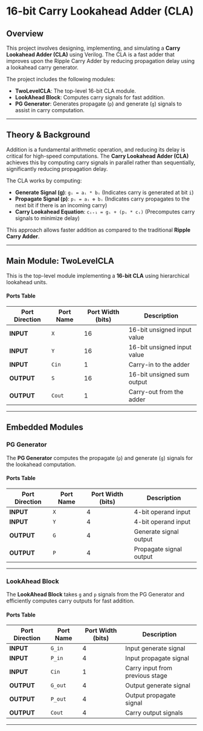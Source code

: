 # 16-bit Carry Lookahead Adder (CLA)

## Overview
This project involves designing, implementing, and simulating a **Carry Lookahead Adder (CLA)** using Verilog. The CLA is a fast adder that improves upon the Ripple Carry Adder by reducing propagation delay using a lookahead carry generator.

The project includes the following modules:
- **TwoLevelCLA**: The top-level 16-bit CLA module.
- **LookAhead Block**: Computes carry signals for fast addition.
- **PG Generator**: Generates propagate (`p`) and generate (`g`) signals to assist in carry computation.

---

## Theory & Background
Addition is a fundamental arithmetic operation, and reducing its delay is critical for high-speed computations. The **Carry Lookahead Adder (CLA)** achieves this by computing carry signals in parallel rather than sequentially, significantly reducing propagation delay.

The CLA works by computing:
- **Generate Signal (g)**: `gᵢ = aᵢ * bᵢ` (Indicates carry is generated at bit `i`)
- **Propagate Signal (p)**: `pᵢ = aᵢ ⊕ bᵢ` (Indicates carry propagates to the next bit if there is an incoming carry)
- **Carry Lookahead Equation**: `cᵢ₊₁ = gᵢ + (pᵢ * cᵢ)` (Precomputes carry signals to minimize delay)

This approach allows faster addition as compared to the traditional **Ripple Carry Adder**.

---

## Main Module: TwoLevelCLA
This is the top-level module implementing a **16-bit CLA** using hierarchical lookahead units.

#### **Ports Table**
| **Port Direction** | **Port Name** | **Port Width (bits)** | **Description** |
|--------------------|--------------|----------------------|----------------|
| **INPUT**         | `X`          | 16                   | 16-bit unsigned input value |
| **INPUT**         | `Y`          | 16                   | 16-bit unsigned input value |
| **INPUT**         | `Cin`        | 1                    | Carry-in to the adder |
| **OUTPUT**        | `S`          | 16                   | 16-bit unsigned sum output |
| **OUTPUT**        | `Cout`       | 1                    | Carry-out from the adder |

---

## Embedded Modules

### **PG Generator**
The **PG Generator** computes the propagate (`p`) and generate (`g`) signals for the lookahead computation.

#### **Ports Table**
| **Port Direction** | **Port Name** | **Port Width (bits)** | **Description** |
|--------------------|--------------|----------------------|----------------|
| **INPUT**         | `X`          | 4                    | 4-bit operand input |
| **INPUT**         | `Y`          | 4                    | 4-bit operand input |
| **OUTPUT**        | `G`          | 4                    | Generate signal output |
| **OUTPUT**        | `P`          | 4                    | Propagate signal output |

---

### **LookAhead Block**
The **LookAhead Block** takes `g` and `p` signals from the PG Generator and efficiently computes carry outputs for fast addition.

#### **Ports Table**
| **Port Direction** | **Port Name** | **Port Width (bits)** | **Description** |
|--------------------|--------------|----------------------|----------------|
| **INPUT**         | `G_in`       | 4                    | Input generate signal |
| **INPUT**         | `P_in`       | 4                    | Input propagate signal |
| **INPUT**         | `Cin`        | 1                    | Carry input from previous stage |
| **OUTPUT**        | `G_out`      | 4                    | Output generate signal |
| **OUTPUT**        | `P_out`      | 4                    | Output propagate signal |
| **OUTPUT**        | `Cout`       | 4                    | Carry output signals |

---
